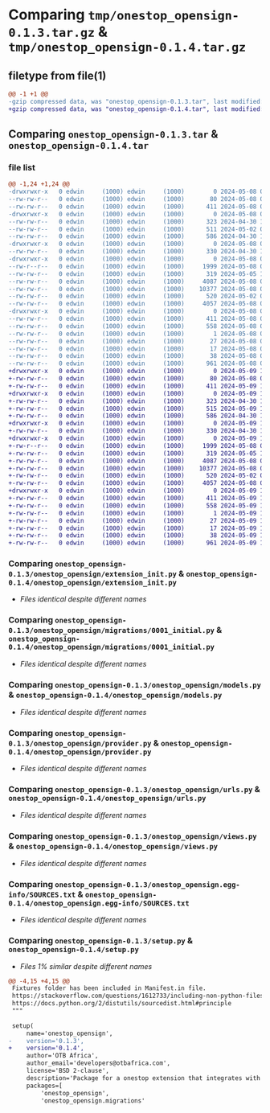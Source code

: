 # Comparing `tmp/onestop_opensign-0.1.3.tar.gz` & `tmp/onestop_opensign-0.1.4.tar.gz`

## filetype from file(1)

```diff
@@ -1 +1 @@
-gzip compressed data, was "onestop_opensign-0.1.3.tar", last modified: Wed May  8 09:50:55 2024, max compression
+gzip compressed data, was "onestop_opensign-0.1.4.tar", last modified: Thu May  9 13:53:36 2024, max compression
```

## Comparing `onestop_opensign-0.1.3.tar` & `onestop_opensign-0.1.4.tar`

### file list

```diff
@@ -1,24 +1,24 @@
-drwxrwxr-x   0 edwin     (1000) edwin     (1000)        0 2024-05-08 09:50:55.433023 onestop_opensign-0.1.3/
--rw-rw-r--   0 edwin     (1000) edwin     (1000)       80 2024-05-08 09:45:22.000000 onestop_opensign-0.1.3/MANIFEST.in
--rw-rw-r--   0 edwin     (1000) edwin     (1000)      411 2024-05-08 09:50:55.433023 onestop_opensign-0.1.3/PKG-INFO
-drwxrwxr-x   0 edwin     (1000) edwin     (1000)        0 2024-05-08 09:50:55.433023 onestop_opensign-0.1.3/onestop_opensign/
--rw-rw-r--   0 edwin     (1000) edwin     (1000)      323 2024-04-30 17:20:54.000000 onestop_opensign-0.1.3/onestop_opensign/__init__.py
--rw-rw-r--   0 edwin     (1000) edwin     (1000)      511 2024-05-02 04:44:00.000000 onestop_opensign-0.1.3/onestop_opensign/config.py
--rw-rw-r--   0 edwin     (1000) edwin     (1000)      586 2024-04-30 17:28:13.000000 onestop_opensign-0.1.3/onestop_opensign/extension_init.py
-drwxrwxr-x   0 edwin     (1000) edwin     (1000)        0 2024-05-08 09:50:55.433023 onestop_opensign-0.1.3/onestop_opensign/fixtures/
--rw-rw-r--   0 edwin     (1000) edwin     (1000)      330 2024-04-30 17:32:31.000000 onestop_opensign-0.1.3/onestop_opensign/fixtures/digital_signature_methods.json
-drwxrwxr-x   0 edwin     (1000) edwin     (1000)        0 2024-05-08 09:50:55.433023 onestop_opensign-0.1.3/onestop_opensign/migrations/
--rw-r--r--   0 edwin     (1000) edwin     (1000)     1999 2024-05-08 08:18:28.000000 onestop_opensign-0.1.3/onestop_opensign/migrations/0001_initial.py
--rw-rw-r--   0 edwin     (1000) edwin     (1000)      319 2024-05-05 17:00:52.000000 onestop_opensign-0.1.3/onestop_opensign/migrations/__init__.py
--rw-rw-r--   0 edwin     (1000) edwin     (1000)     4087 2024-05-08 08:53:03.000000 onestop_opensign-0.1.3/onestop_opensign/models.py
--rw-rw-r--   0 edwin     (1000) edwin     (1000)    10377 2024-05-08 08:47:37.000000 onestop_opensign-0.1.3/onestop_opensign/provider.py
--rw-rw-r--   0 edwin     (1000) edwin     (1000)      520 2024-05-02 04:48:23.000000 onestop_opensign-0.1.3/onestop_opensign/urls.py
--rw-rw-r--   0 edwin     (1000) edwin     (1000)     4057 2024-05-08 08:37:00.000000 onestop_opensign-0.1.3/onestop_opensign/views.py
-drwxrwxr-x   0 edwin     (1000) edwin     (1000)        0 2024-05-08 09:50:55.433023 onestop_opensign-0.1.3/onestop_opensign.egg-info/
--rw-rw-r--   0 edwin     (1000) edwin     (1000)      411 2024-05-08 09:50:55.000000 onestop_opensign-0.1.3/onestop_opensign.egg-info/PKG-INFO
--rw-rw-r--   0 edwin     (1000) edwin     (1000)      558 2024-05-08 09:50:55.000000 onestop_opensign-0.1.3/onestop_opensign.egg-info/SOURCES.txt
--rw-rw-r--   0 edwin     (1000) edwin     (1000)        1 2024-05-08 09:50:55.000000 onestop_opensign-0.1.3/onestop_opensign.egg-info/dependency_links.txt
--rw-rw-r--   0 edwin     (1000) edwin     (1000)       27 2024-05-08 09:50:55.000000 onestop_opensign-0.1.3/onestop_opensign.egg-info/requires.txt
--rw-rw-r--   0 edwin     (1000) edwin     (1000)       17 2024-05-08 09:50:55.000000 onestop_opensign-0.1.3/onestop_opensign.egg-info/top_level.txt
--rw-rw-r--   0 edwin     (1000) edwin     (1000)       38 2024-05-08 09:50:55.433023 onestop_opensign-0.1.3/setup.cfg
--rw-rw-r--   0 edwin     (1000) edwin     (1000)      961 2024-05-08 09:50:44.000000 onestop_opensign-0.1.3/setup.py
+drwxrwxr-x   0 edwin     (1000) edwin     (1000)        0 2024-05-09 13:53:36.840798 onestop_opensign-0.1.4/
+-rw-rw-r--   0 edwin     (1000) edwin     (1000)       80 2024-05-08 09:45:22.000000 onestop_opensign-0.1.4/MANIFEST.in
+-rw-rw-r--   0 edwin     (1000) edwin     (1000)      411 2024-05-09 13:53:36.840798 onestop_opensign-0.1.4/PKG-INFO
+drwxrwxr-x   0 edwin     (1000) edwin     (1000)        0 2024-05-09 13:53:36.840798 onestop_opensign-0.1.4/onestop_opensign/
+-rw-rw-r--   0 edwin     (1000) edwin     (1000)      323 2024-04-30 17:20:54.000000 onestop_opensign-0.1.4/onestop_opensign/__init__.py
+-rw-rw-r--   0 edwin     (1000) edwin     (1000)      515 2024-05-09 13:50:24.000000 onestop_opensign-0.1.4/onestop_opensign/config.py
+-rw-rw-r--   0 edwin     (1000) edwin     (1000)      586 2024-04-30 17:28:13.000000 onestop_opensign-0.1.4/onestop_opensign/extension_init.py
+drwxrwxr-x   0 edwin     (1000) edwin     (1000)        0 2024-05-09 13:53:36.840798 onestop_opensign-0.1.4/onestop_opensign/fixtures/
+-rw-rw-r--   0 edwin     (1000) edwin     (1000)      330 2024-04-30 17:32:31.000000 onestop_opensign-0.1.4/onestop_opensign/fixtures/digital_signature_methods.json
+drwxrwxr-x   0 edwin     (1000) edwin     (1000)        0 2024-05-09 13:53:36.840798 onestop_opensign-0.1.4/onestop_opensign/migrations/
+-rw-r--r--   0 edwin     (1000) edwin     (1000)     1999 2024-05-08 08:18:28.000000 onestop_opensign-0.1.4/onestop_opensign/migrations/0001_initial.py
+-rw-rw-r--   0 edwin     (1000) edwin     (1000)      319 2024-05-05 17:00:52.000000 onestop_opensign-0.1.4/onestop_opensign/migrations/__init__.py
+-rw-rw-r--   0 edwin     (1000) edwin     (1000)     4087 2024-05-08 08:53:03.000000 onestop_opensign-0.1.4/onestop_opensign/models.py
+-rw-rw-r--   0 edwin     (1000) edwin     (1000)    10377 2024-05-08 08:47:37.000000 onestop_opensign-0.1.4/onestop_opensign/provider.py
+-rw-rw-r--   0 edwin     (1000) edwin     (1000)      520 2024-05-02 04:48:23.000000 onestop_opensign-0.1.4/onestop_opensign/urls.py
+-rw-rw-r--   0 edwin     (1000) edwin     (1000)     4057 2024-05-08 08:37:00.000000 onestop_opensign-0.1.4/onestop_opensign/views.py
+drwxrwxr-x   0 edwin     (1000) edwin     (1000)        0 2024-05-09 13:53:36.840798 onestop_opensign-0.1.4/onestop_opensign.egg-info/
+-rw-rw-r--   0 edwin     (1000) edwin     (1000)      411 2024-05-09 13:53:36.000000 onestop_opensign-0.1.4/onestop_opensign.egg-info/PKG-INFO
+-rw-rw-r--   0 edwin     (1000) edwin     (1000)      558 2024-05-09 13:53:36.000000 onestop_opensign-0.1.4/onestop_opensign.egg-info/SOURCES.txt
+-rw-rw-r--   0 edwin     (1000) edwin     (1000)        1 2024-05-09 13:53:36.000000 onestop_opensign-0.1.4/onestop_opensign.egg-info/dependency_links.txt
+-rw-rw-r--   0 edwin     (1000) edwin     (1000)       27 2024-05-09 13:53:36.000000 onestop_opensign-0.1.4/onestop_opensign.egg-info/requires.txt
+-rw-rw-r--   0 edwin     (1000) edwin     (1000)       17 2024-05-09 13:53:36.000000 onestop_opensign-0.1.4/onestop_opensign.egg-info/top_level.txt
+-rw-rw-r--   0 edwin     (1000) edwin     (1000)       38 2024-05-09 13:53:36.840798 onestop_opensign-0.1.4/setup.cfg
+-rw-rw-r--   0 edwin     (1000) edwin     (1000)      961 2024-05-09 13:53:32.000000 onestop_opensign-0.1.4/setup.py
```

### Comparing `onestop_opensign-0.1.3/onestop_opensign/extension_init.py` & `onestop_opensign-0.1.4/onestop_opensign/extension_init.py`

 * *Files identical despite different names*

### Comparing `onestop_opensign-0.1.3/onestop_opensign/migrations/0001_initial.py` & `onestop_opensign-0.1.4/onestop_opensign/migrations/0001_initial.py`

 * *Files identical despite different names*

### Comparing `onestop_opensign-0.1.3/onestop_opensign/models.py` & `onestop_opensign-0.1.4/onestop_opensign/models.py`

 * *Files identical despite different names*

### Comparing `onestop_opensign-0.1.3/onestop_opensign/provider.py` & `onestop_opensign-0.1.4/onestop_opensign/provider.py`

 * *Files identical despite different names*

### Comparing `onestop_opensign-0.1.3/onestop_opensign/urls.py` & `onestop_opensign-0.1.4/onestop_opensign/urls.py`

 * *Files identical despite different names*

### Comparing `onestop_opensign-0.1.3/onestop_opensign/views.py` & `onestop_opensign-0.1.4/onestop_opensign/views.py`

 * *Files identical despite different names*

### Comparing `onestop_opensign-0.1.3/onestop_opensign.egg-info/SOURCES.txt` & `onestop_opensign-0.1.4/onestop_opensign.egg-info/SOURCES.txt`

 * *Files identical despite different names*

### Comparing `onestop_opensign-0.1.3/setup.py` & `onestop_opensign-0.1.4/setup.py`

 * *Files 1% similar despite different names*

```diff
@@ -4,15 +4,15 @@
 Fixtures folder has been included in Manifest.in file.
 https://stackoverflow.com/questions/1612733/including-non-python-files-with-setup-py
 https://docs.python.org/2/distutils/sourcedist.html#principle
 """
 
 setup(
     name='onestop_opensign',
-    version='0.1.3',
+    version='0.1.4',
     author='OTB Africa',
     author_email='developers@otbafrica.com',
     license='BSD 2-clause',
     description='Package for a onestop extension that integrates with the opensign digital signature service.',
     packages=[
         'onestop_opensign',
         'onestop_opensign.migrations'
```

